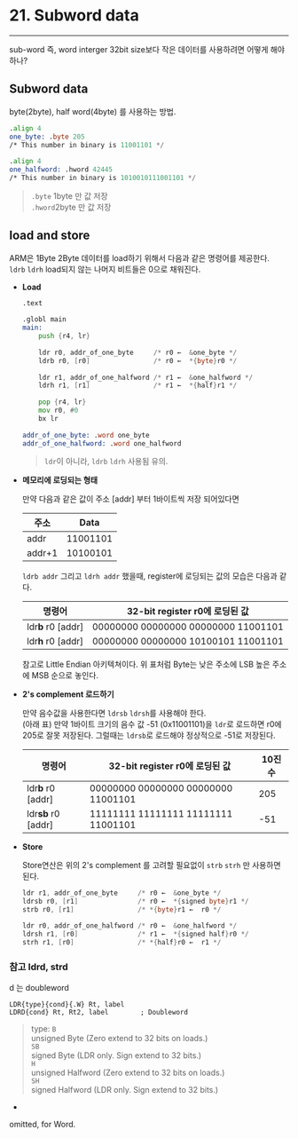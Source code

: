 
# 21. Subword data  
----
  
<!-- toc -->


sub-word 즉, word interger 32bit size보다 작은 데이터를 사용하려면 어떻게 해야하나?  


## Subword data  

byte(2byte), half word(4byte) 를 사용하는 방법.   

```asm
.align 4
one_byte: .byte 205
/* This number in binary is 11001101 */
 
.align 4
one_halfword: .hword 42445
/* This number in binary is 1010010111001101 */
```
> `.byte` 1byte 만 값 저장  
> `.hword`2byte 만 값 저장  

## load and store 

ARM은 1Byte 2Byte 데이터를 load하기 위해서 다음과 같은 명령어를 제공한다.  
`ldrb` `ldrh` load되지 않는 나머지 비트들은 0으로 채워진다.  

- __Load__

	```asm
	.text
	 
	.globl main
	main:
	    push {r4, lr}
	 
	    ldr r0, addr_of_one_byte     /* r0 ←  &one_byte */
	    ldrb r0, [r0]                /* r0 ←  *{byte}r0 */
	 
	    ldr r1, addr_of_one_halfword /* r1 ←  &one_halfword */
	    ldrh r1, [r1]                /* r1 ←  *{half}r1 */
	 
	    pop {r4, lr}
	    mov r0, #0
	    bx lr
	 
	addr_of_one_byte: .word one_byte
	addr_of_one_halfword: .word one_halfword
	```
	> `ldr`이 아니라, `ldrb` `ldrh` 사용됨 유의.  

- __메모리에 로딩되는 형태__

	만약 다음과 같은 값이 주소 [addr] 부터 1바이트씩 저장 되어있다면  

	|주소	| Data		|
	|-------|---------------|
	|addr 	| 11001101	|
	|addr+1 | 10100101	|

	`ldrb addr` 그리고 `ldrh addr` 했을때, register에 로딩되는 값의 모습은 다음과 같다. 

	| 명령어	| 32-bit register r0에 로딩된 값		|
	|---------------|---------------------------------------|
	|ldr**b**  r0 [addr] |00000000 00000000 00000000 11001101|
	|ldr**h**  r0 [addr] |00000000 00000000 10100101 11001101|

	참고로 Little Endian 아키텍쳐이다. 위 표처럼  Byte는 낮은 주소에 LSB 높은 주소에 MSB 순으로 놓인다. 

- __2's complement 로드하기__

	만약 음수값을 사용한다면 `ldrsb` `ldrsh`를 사용해야 한다.  
	(아래 표) 만약 1바이트 크기의 음수 값 -51 (0x11001101)을 `ldr`로 로드하면 r0에 205로 잘못 저장된다. 그럴때는 `ldrsb`로 로드해야 정상적으로 -51로 저장된다.   

	| 명령어	| 32-bit register r0에 로딩된 값		| 10진수 |
	|---------------|---------------------------------------|---------|
	|ldr**b**  r0 [addr]  |00000000 00000000 00000000 11001101| 205 |
	|ldr**sb**  r0 [addr] | 11111111 11111111 11111111 11001101| -51 |


- __Store__

	Store연산은 위의 2's complement 를 고려할 필요없이 `strb` `strh` 만 사용하면 된다. 

	```asm
	ldr r1, addr_of_one_byte     /* r0 ←  &one_byte */
	ldrsb r0, [r1]               /* r0 ←  *{signed byte}r1 */
	strb r0, [r1]                /* *{byte}r1 ←  r0 */

	ldr r0, addr_of_one_halfword /* r0 ←  &one_halfword */
	ldrsh r1, [r0]               /* r1 ←  *{signed half}r0 */
	strh r1, [r0]                /* *{half}r0 ←  r1 */
	```

### 참고 ldrd, strd

d 는 doubleword  

```
LDR{type}{cond}{.W} Rt, label
LDRD{cond} Rt, Rt2, label        ; Doubleword
```
> type:
`B`  
unsigned Byte (Zero extend to 32 bits on loads.)  
`SB`  
signed Byte (LDR only. Sign extend to 32 bits.)  
`H`  
unsigned Halfword (Zero extend to 32 bits on loads.)  
`SH`  
signed Halfword (LDR only. Sign extend to 32 bits.)  
-  
omitted, for Word.  


